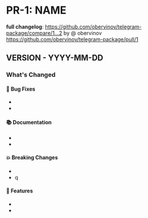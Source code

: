 # PR-1: NAME
**full changelog**: https://github.com/obervinov/telegram-package/compare/1...2 by @ obervinov https://github.com/obervinov/telegram-package/pull/1
## VERSION - YYYY-MM-DD
### What's Changed
#### 🐛 Bug Fixes
* 
* 
#### 📚 Documentation
* 
* 
#### 💥 Breaking Changes
* 
* q
#### 🚀 Features
* 
* 
